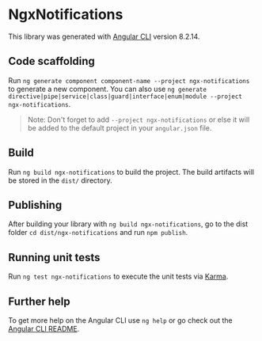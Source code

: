 # NgxNotifications

This library was generated with [Angular CLI](https://github.com/angular/angular-cli) version 8.2.14.

## Code scaffolding

Run `ng generate component component-name --project ngx-notifications` to generate a new component. You can also use `ng generate directive|pipe|service|class|guard|interface|enum|module --project ngx-notifications`.
> Note: Don't forget to add `--project ngx-notifications` or else it will be added to the default project in your `angular.json` file. 

## Build

Run `ng build ngx-notifications` to build the project. The build artifacts will be stored in the `dist/` directory.

## Publishing

After building your library with `ng build ngx-notifications`, go to the dist folder `cd dist/ngx-notifications` and run `npm publish`.

## Running unit tests

Run `ng test ngx-notifications` to execute the unit tests via [Karma](https://karma-runner.github.io).

## Further help

To get more help on the Angular CLI use `ng help` or go check out the [Angular CLI README](https://github.com/angular/angular-cli/blob/master/README.md).
